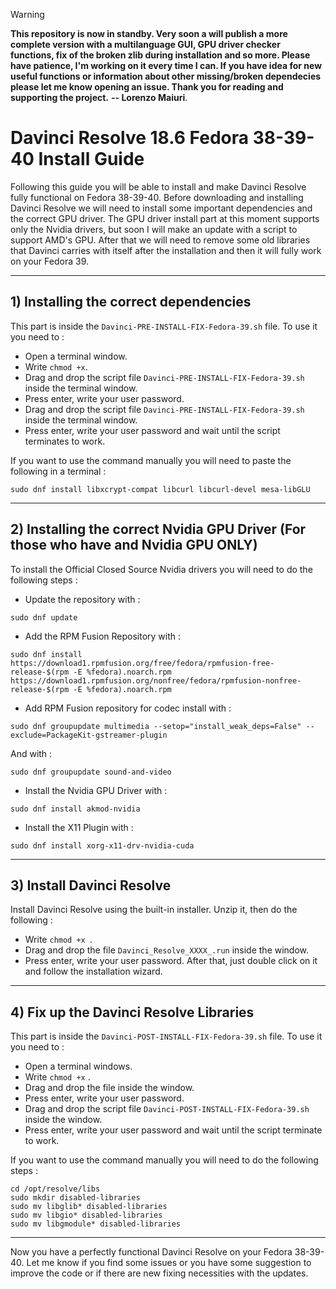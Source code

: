 
> [!WARNING]
> **This repository is now in standby. Very soon a will publish a more complete version with a multilanguage GUI, GPU driver checker functions, fix of the broken zlib during installation and so more. Please have patience, I'm working on it every time I can. If you have idea for new useful functions or information about other missing/broken dependecies please let me know opening an issue. Thank you for reading and supporting the project.**
**-- Lorenzo Maiuri**.




# Davinci Resolve 18.6 Fedora 38-39-40 Install Guide

Following this guide you will be able to install and make Davinci Resolve fully functional on Fedora 38-39-40.
Before downloading and installing Davinci Resolve we will need to install some important dependencies and the correct GPU driver.
The GPU driver install part at this moment supports only the Nvidia drivers, but soon I will make an update with a script to support AMD's GPU.
After that we will need to remove some old libraries that Davinci carries with itself after the installation and then it will fully work on your Fedora 39.

---

## 1) Installing the correct dependencies

This part is inside the `Davinci-PRE-INSTALL-FIX-Fedora-39.sh` file. To use it you need to :
- Open a terminal window.
- Write ` chmod +x `.
- Drag and drop the script file `Davinci-PRE-INSTALL-FIX-Fedora-39.sh` inside the terminal window.
- Press enter, write your user password.
- Drag and drop the script file `Davinci-PRE-INSTALL-FIX-Fedora-39.sh` inside the terminal window.
- Press enter, write your user password and wait until the script terminates to work.

If you want to use the command manually you will need to paste the following in a terminal :

```
sudo dnf install libxcrypt-compat libcurl libcurl-devel mesa-libGLU
```

---

## 2) Installing the correct Nvidia GPU Driver (For those who have and Nvidia GPU ONLY)

To install the Official Closed Source Nvidia drivers you will need to do the following steps :

- Update the repository with :
```
sudo dnf update
```
- Add the RPM Fusion Repository with :
```
sudo dnf install https://download1.rpmfusion.org/free/fedora/rpmfusion-free-release-$(rpm -E %fedora).noarch.rpm https://download1.rpmfusion.org/nonfree/fedora/rpmfusion-nonfree-release-$(rpm -E %fedora).noarch.rpm
```
- Add RPM Fusion repository for codec install with :
```
sudo dnf groupupdate multimedia --setop="install_weak_deps=False" --exclude=PackageKit-gstreamer-plugin
```
And with :
```
sudo dnf groupupdate sound-and-video
```
- Install the Nvidia GPU Driver with :
```
sudo dnf install akmod-nvidia
```
- Install the X11 Plugin with :
```
sudo dnf install xorg-x11-drv-nvidia-cuda
```

---

## 3) Install Davinci Resolve

Install Davinci Resolve using the built-in installer. Unzip it, then do the following :
- Write `chmod +x `.
- Drag and drop the file `Davinci_Resolve_XXXX_.run` inside the window.
- Press enter, write your user password.
After that, just double click on it and follow the installation wizard.

---

## 4) Fix up the Davinci Resolve Libraries

This part is inside the `Davinci-POST-INSTALL-FIX-Fedora-39.sh` file. To use it you need to :
- Open a terminal windows.
- Write `chmod +x` .
- Drag and drop the file inside the window.
- Press enter, write your user password.
- Drag and drop the script file `Davinci-POST-INSTALL-FIX-Fedora-39.sh` inside the window.
- Press enter, write your user password and wait until the script terminate to work.

If you want to use the command manually you will need to do the following steps :
```
cd /opt/resolve/libs
sudo mkdir disabled-libraries
sudo mv libglib* disabled-libraries
sudo mv libgio* disabled-libraries
sudo mv libgmodule* disabled-libraries
```

---

Now you have a perfectly functional Davinci Resolve on your Fedora 38-39-40. Let me know if you find some issues or you have some suggestion to improve the code or if there are new fixing necessities with the updates. 
